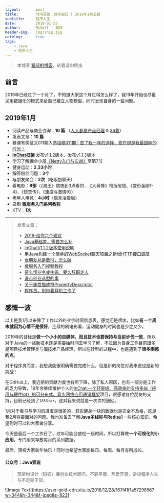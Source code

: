 ```yaml
---
layout:       post
title:        时间观差，效率偏低 | 2019年1月总结
subtitle:     程序人生
date:         2019-01-23
author:       MySelf | 猫叔
header-img:   img/ship.jpg
catelog:      true
tags:
    - Java
    - 程序人生
---
```


> 本博客 [猫叔的博客](https://unclecatmyself.github.io/)，转载请申明出

## 前言

2019年已经过了一个月了，不知道大家这个月过得怎么样了，我19年开始也尽量采用数据化的模式来给自己建立人物模型，同时发现自身的一些问题。

## 2019年1月

- 阅读产品与商业咨询：**10 篇** （[人人都是产品经理](http://www.woshipm.com/) & [36氦](https://36kr.com/)）
- 发表文章：**10 篇**
- 慕课有奖征文011期入选[投稿011期 | 苦了我一年的选择，现在却是我最回味的时光！](http://www.imooc.com/article/268148)
- **[InChat框架](https://github.com/UncleCatMySelf/InChat)** 发布v1.1.2版本、发布v1.1.3版本
- 学习了解掘金小册[《Netty入门与实战》](https://juejin.im/book/5b4bc28bf265da0f60130116/section/5b4daf9ee51d4518f543f130)至第7节
- 健身运动：**2.33小时**
- 解答粉丝问题：**3个**
- 与朋友聚会：**2次**（吃饭加聊天）
- 看电影：**8部**（《海王》熬夜到3点看的...《大黄蜂》枪版省钱、《变形金刚1-4》、《悟空传》、《速度与激情9》）
- 老年人电竞：**4小时**（周末凌晨局）
- 录制 **[微服务入门系列教程](https://github.com/UncleCatMySelf/mic-demo)**
- KTV：**1次**
------

> 发表文章：
> - [2019-给你六个建议](https://unclecatmyself.github.io/2019/01/02/someadvice/)
> - [Java基础差，需要怎么补](https://unclecatmyself.github.io/2019/01/03/HowToStudyJava/)
> - [InChatV1.1.2版本使用说明](https://unclecatmyself.github.io/2019/01/03/inchatby112/)
> - [用Java构建一个简单的WebSocket聊天项目之新增HTTP接口调度](https://segmentfault.com/a/1190000017755726)
> - [女朋友总是敷衍，怎么破]()
> - [微服务入门视频教程](https://unclecatmyself.github.io/2019/01/06/micstudyTovideo/)
> - [要么懂业务或牛逼，要么辞职走人](https://unclecatmyself.github.io/2019/01/06/doornotdo/)
> - [说点创业选型的事](https://unclecatmyself.github.io/2019/01/15/aboutye/)
> - [关于属性描述符PropertyDescriptor](https://unclecatmyself.github.io/2019/01/19/propertyDescriptor/)
> - [程序员，别带着耳机工作了](https://unclecatmyself.github.io/2019/01/23/donwith/)

## 感慨一波

以上是我1月以来除了工作以外的业余时间信息表，感觉还是很水，比如**有一个周末就因为心情不是很好**，连续的刷电影看，运动健身的时间也是少之又少。

2019年的目标是**做一个小小的自媒体，而且技术也要保持与当前步伐一致**，所以对于Java的一些新技术还是需要抽时间去学习了解，不过因为自身工作目前跟多是项目技术管理类与偏技术产品经理，所以在转型的过程中，也是遇到了**很多困惑的点**。

对于程序员而言，我想我能很明确需要完成什么，但是新的岗位对我来说也是新的挑战！

在GitHub上，我近期的贡献力度也有所下降，除了私人原因，也有一部分是工作的乏力导致，19年会继续维护个人的[InChat:一个轻量级、高效率的支持多端（应用与硬件Iot）的可分布式、异步网络应用通讯框架](https://github.com/UncleCatMySelf/InChat)项目，很感谢各位朋友的支持，目前已经到了`185Star`，这对我来说就是一次次的鼓励。

1月对于看书与学习的进度是很差的，其实健身一块的数据也是完全不及格，这是我2月将要面对的问题。我也准备去了解**Java多线程与Redis**的一些核心知识，希望到时可以和大家做分享。

今天是最后一个工作日了，过年可能会放松一段时间，所以打算做**一个可视化的小应用**，专门用来存放每月的系列数据。

最后，预祝大家新年快乐！同时也希望大家能每日、每周、每月有所成长。

#### 公众号：Java猫说

> 现架构设计（码农）兼创业技术顾问，不羁平庸，热爱开源，杂谈程序人生与不定期干货。

![Image Text](https://user-gold-cdn.xitu.io/2018/12/28/167f41f1a5729856?w=344&h=344&f=jpeg&s=8231